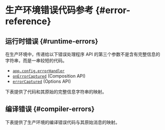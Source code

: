<script setup>
import { ref, onMounted } from 'vue'
import { data } from './errors.data.ts'
import ErrorsTable from './ErrorsTable.vue'

const highlight = ref()
onMounted(() => {
  highlight.value = location.hash.slice(1)
})
</script>

# 生产环境错误代码参考 {#error-reference}

## 运行时错误 {#runtime-errors}

在生产环境中，传递给以下错误处理程序 API 的第三个参数不是含有完整信息的字符串，而是一串较短的代码。

- [`app.config.errorHandler`](/api/application#app-config-errorhandler)
- [`onErrorCaptured`](/api/composition-api-lifecycle#onerrorcaptured) (Composition API)
- [`errorCaptured`](/api/options-lifecycle#errorcaptured) (Options API)

下表提供了代码和其原始的完整信息字符串的映射。

<ErrorsTable kind="runtime" :errors="data.runtime" :highlight="highlight" />

## 编译错误 {#compiler-errors}

下表提供了生产环境的编译错误代码与其原始消息的映射。

<ErrorsTable kind="compiler" :errors="data.compiler" :highlight="highlight" />
